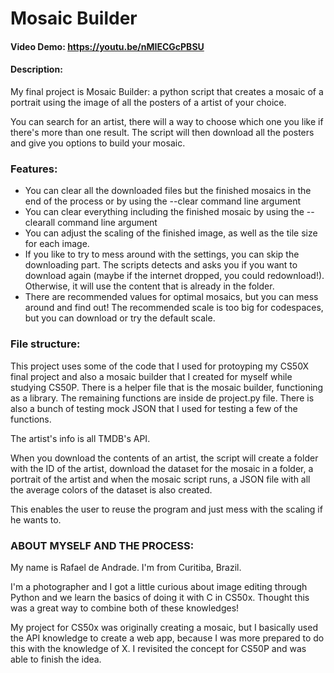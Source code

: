 # Mosaic Builder
#### Video Demo:  https://youtu.be/nMIECGcPBSU
#### Description:
My final project is Mosaic Builder: a python script that creates a mosaic of a portrait using the image of all the posters of a artist of your choice.

You can search for an artist, there will a way to choose which one you like if there's more than one result. The script will then download all the posters and give you options to build your mosaic.

### Features:
- You can clear all the downloaded files but the finished mosaics in the end of the process or by using the --clear command line argument
- You can clear everything including the finished mosaic by using the --clearall command line argument
- You can adjust the scaling of the finished image, as well as the tile size for each image.
- If you like to try to mess around with the settings, you can skip the downloading part. The scripts detects and asks you if you want to download again (maybe if the internet dropped, you could redownload!). Otherwise, it will use the content that is already in the folder.
- There are recommended values for optimal mosaics, but you can mess around and find out! The recommended scale is too big for codespaces, but you can download or try the default scale.

### File structure:

This project uses some of the code that I used for protoyping my CS50X final project and also a mosaic builder that I created for myself while studying CS50P. There is a helper file that is the mosaic builder, functioning as a library. The remaining functions are inside de project.py file. There is also a bunch of testing mock JSON that I used for testing a few of the functions.

The artist's info is all TMDB's API.

When you download the contents of an artist, the script will create a folder with the ID of the artist, download the dataset for the mosaic in a folder, a portrait of the artist and when the mosaic script runs, a JSON file with all the average colors of the dataset is also created.

This enables the user to reuse the program and just mess with the scaling if he wants to.

### ABOUT MYSELF AND THE PROCESS:
My name is Rafael de Andrade. I'm from Curitiba, Brazil.

I'm a photographer and I got a little curious about image editing through Python and we learn the basics of doing it with C in CS50x. Thought this was a great way to combine both of these knowledges!

My project for CS50x was originally creating a mosaic, but I basically used the API knowledge to create a web app, because I was more prepared to do this with the knowledge of X. I revisited the concept for CS50P and was able to finish the idea.